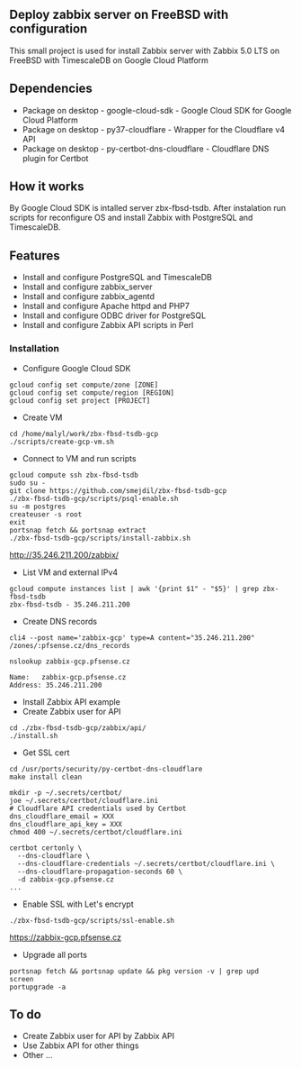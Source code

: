 
## Deploy zabbix server on FreeBSD with configuration

This small project is used for install Zabbix server with Zabbix 5.0 LTS on FreeBSD with TimescaleDB on Google Cloud Platform

## Dependencies

- Package on desktop - google-cloud-sdk - Google Cloud SDK for Google Cloud Platform
- Package on desktop - py37-cloudflare - Wrapper for the Cloudflare v4 API
- Package on desktop - py-certbot-dns-cloudflare - Cloudflare DNS plugin for Certbot

## How it works

By Google Cloud SDK is intalled server zbx-fbsd-tsdb. After instalation run scripts for reconfigure OS and install Zabbix with PostgreSQL and TimescaleDB.

## Features

- Install and configure PostgreSQL and TimescaleDB
- Install and configure zabbix_server
- Install and configure zabbix_agentd
- Install and configure Apache httpd and PHP7
- Install and configure ODBC driver for PostgreSQL
- Install and configure Zabbix API scripts in Perl

### Installation

- Configure Google Cloud SDK

```
gcloud config set compute/zone [ZONE]
gcloud config set compute/region [REGION]
gcloud config set project [PROJECT]
```

- Create VM

```
cd /home/malyl/work/zbx-fbsd-tsdb-gcp
./scripts/create-gcp-vm.sh
```
- Connect to VM and run scripts

```
gcloud compute ssh zbx-fbsd-tsdb
sudo su -
git clone https://github.com/smejdil/zbx-fbsd-tsdb-gcp
./zbx-fbsd-tsdb-gcp/scripts/psql-enable.sh
su -m postgres
createuser -s root
exit
portsnap fetch && portsnap extract
./zbx-fbsd-tsdb-gcp/scripts/install-zabbix.sh
```
http://35.246.211.200/zabbix/

- List VM and external IPv4

```
gcloud compute instances list | awk '{print $1" - "$5}' | grep zbx-fbsd-tsdb
zbx-fbsd-tsdb - 35.246.211.200
```
- Create DNS records

```
cli4 --post name='zabbix-gcp' type=A content="35.246.211.200" /zones/:pfsense.cz/dns_records

nslookup zabbix-gcp.pfsense.cz

Name:	zabbix-gcp.pfsense.cz
Address: 35.246.211.200

```
- Install Zabbix API example
- Create Zabbix user for API
```
cd ./zbx-fbsd-tsdb-gcp/zabbix/api/
./install.sh
```
- Get SSL cert
```
cd /usr/ports/security/py-certbot-dns-cloudflare
make install clean

mkdir -p ~/.secrets/certbot/
joe ~/.secrets/certbot/cloudflare.ini
# Cloudflare API credentials used by Certbot
dns_cloudflare_email = XXX
dns_cloudflare_api_key = XXX
chmod 400 ~/.secrets/certbot/cloudflare.ini

certbot certonly \
  --dns-cloudflare \
  --dns-cloudflare-credentials ~/.secrets/certbot/cloudflare.ini \
  --dns-cloudflare-propagation-seconds 60 \
  -d zabbix-gcp.pfsense.cz
...
```
- Enable SSL with Let's encrypt
```
./zbx-fbsd-tsdb-gcp/scripts/ssl-enable.sh
```
https://zabbix-gcp.pfsense.cz

- Upgrade all ports
```
portsnap fetch && portsnap update && pkg version -v | grep upd
screen
portupgrade -a
```
## To do

- Create Zabbix user for API by Zabbix API
- Use Zabbix API for other things
- Other ...